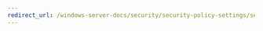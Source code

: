 ```yaml
---
redirect_url: /windows-server-docs/security/security-policy-settings/security-options/microsoft-network-client-digitally-sign-communications-if-server-agrees.md
---
```

